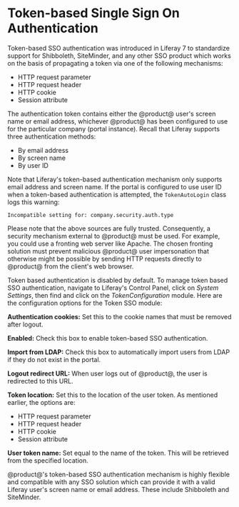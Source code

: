 # Token-based Single Sign On Authentication [](id=token-based-single-sign-on-authentication)

Token-based SSO authentication was introduced in Liferay 7 to standardize
support for Shibboleth, SiteMinder, and any other SSO product which works on
the basis of propagating a token via one of the following mechanisms:

- HTTP request parameter
- HTTP request header
- HTTP cookie
- Session attribute

The authentication token contains either the @product@ user's screen name
or email address, whichever @product@ has been configured to use for the
particular company (portal instance). Recall that Liferay supports three authentication methods:

- By email address
- By screen name
- By user ID

Note that Liferay's token-based authentication mechanism only supports email
address and screen name. If the portal is configured to use user ID when a
token-based authentication is attempted, the `TokenAutoLogin` class logs this
warning:

    Incompatible setting for: company.security.auth.type

Please note that the above sources are fully trusted. Consequently, a security
mechanism external to @product@ must be used. For example, you could use a
fronting web server like Apache. The chosen fronting solution must prevent
malicious @product@ user impersonation that otherwise might be possible by
sending HTTP requests directly to @product@ from the client's web browser.

Token based authentication is disabled by default. To manage token based SSO
authentication, navigate to Liferay's Control Panel, click on *System
Settings*, then find and click on the *TokenConfiguration* module. Here are the
configuration options for the Token SSO module:

**Authentication cookies:** Set this to the cookie names that must be removed
after logout.

**Enabled:** Check this box to enable token-based SSO authentication.

**Import from LDAP:** Check this box to automatically import users from LDAP if
they do not exist in the portal.

**Logout redirect URL:** When user logs out of @product@, the user is
redirected to this URL.

**Token location:** Set this to the location of the user token. As mentioned
earlier, the options are:

- HTTP request parameter
- HTTP request header
- HTTP cookie
- Session attribute

**User token name:** Set equal to the name of the token. This will be retrieved
from the specified location.

@product@'s token-based SSO authentication mechanism is highly flexible
and compatible with any SSO solution which can provide it with a valid Liferay
user's screen name or email address. These include Shibboleth and SiteMinder.
